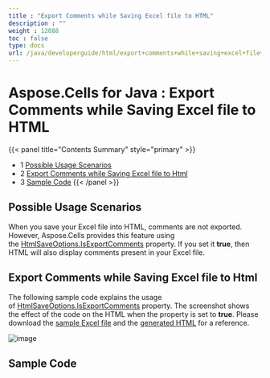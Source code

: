 ```yaml
---
title : "Export Comments while Saving Excel file to HTML" 
description : "" 
weight : 12088 
toc : false
type: docs
url: /java/developerguide/html/export+comments+while+saving+excel+file+to+html/
---
```


# Aspose.Cells for Java : Export Comments while Saving Excel file to HTML


{{< panel title="Contents Summary" style="primary" >}}
*   1 [Possible Usage Scenarios](#possible-usage-scenarios)
*   2 [Export Comments while Saving Excel file to Html](#export-comments-while-saving-excel-file-to-html)
*   3 [Sample Code](#sample-code)
{{< /panel >}}
 

## Possible Usage Scenarios

When you save your Excel file into HTML, comments are not exported. However, Aspose.Cells provides this feature using the [HtmlSaveOptions.IsExportComments](https://apireference.aspose.com/javascript/cells/aspose.cells/htmlsaveoptions#IsExportComments) property. If you set it **true**, then HTML will also display comments present in your Excel file.

## Export Comments while Saving Excel file to Html

The following sample code explains the usage of [HtmlSaveOptions.IsExportComments](https://apireference.aspose.com/javascript/cells/aspose.cells/htmlsaveoptions#IsExportComments) property. The screenshot shows the effect of the code on the HTML when the property is set to **true**. Please download the [sample Excel file](https://docs2.aspose.com/cells/java/attachments/50266320/50528270.xlsx) and the [generated HTML](https://docs2.aspose.com/cells/java/attachments/50266320/50528269.html) for a reference.

![image](https://docs2.aspose.com/cells/java/attachments/50266320/50528268.png)

## Sample Code

